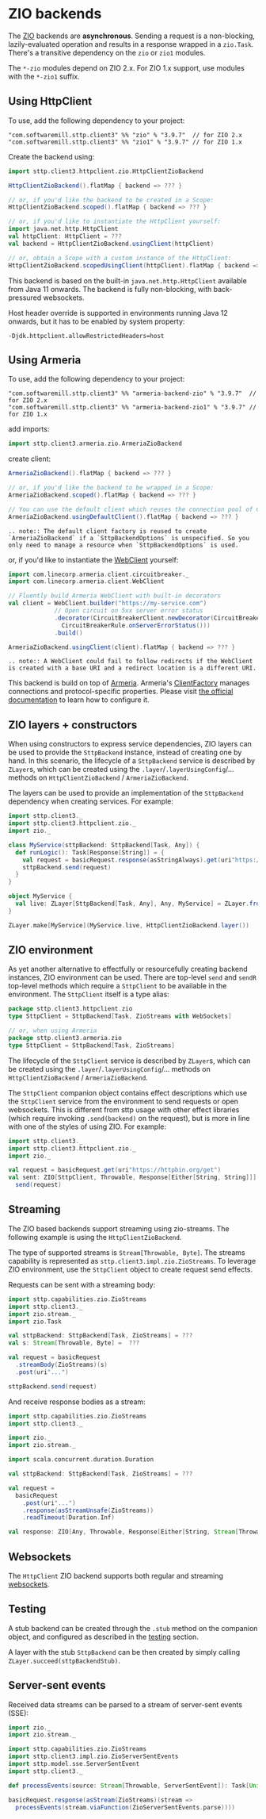 # ZIO backends

The [ZIO](https://github.com/zio/zio) backends are **asynchronous**. Sending a request is a non-blocking, lazily-evaluated operation and results in a response wrapped in a `zio.Task`. There's a transitive dependency on the `zio` or `zio1` modules.

The `*-zio` modules depend on ZIO 2.x. For ZIO 1.x support, use modules with the `*-zio1` suffix.

## Using HttpClient

To use, add the following dependency to your project:

```
"com.softwaremill.sttp.client3" %% "zio" % "3.9.7"  // for ZIO 2.x
"com.softwaremill.sttp.client3" %% "zio1" % "3.9.7" // for ZIO 1.x
```

Create the backend using:

```scala
import sttp.client3.httpclient.zio.HttpClientZioBackend

HttpClientZioBackend().flatMap { backend => ??? }

// or, if you'd like the backend to be created in a Scope:
HttpClientZioBackend.scoped().flatMap { backend => ??? }

// or, if you'd like to instantiate the HttpClient yourself:
import java.net.http.HttpClient
val httpClient: HttpClient = ???
val backend = HttpClientZioBackend.usingClient(httpClient)

// or, obtain a Scope with a custom instance of the HttpClient:
HttpClientZioBackend.scopedUsingClient(httpClient).flatMap { backend => ??? }
```

This backend is based on the built-in `java.net.http.HttpClient` available from Java 11 onwards. The backend is fully non-blocking, with back-pressured websockets.

Host header override is supported in environments running Java 12 onwards, but it has to be enabled by system property:

```
-Djdk.httpclient.allowRestrictedHeaders=host
```

## Using Armeria

To use, add the following dependency to your project:

```
"com.softwaremill.sttp.client3" %% "armeria-backend-zio" % "3.9.7"  // for ZIO 2.x
"com.softwaremill.sttp.client3" %% "armeria-backend-zio1" % "3.9.7" // for ZIO 1.x
```

add imports:

```scala
import sttp.client3.armeria.zio.ArmeriaZioBackend
```

create client:

```scala
ArmeriaZioBackend().flatMap { backend => ??? }

// or, if you'd like the backend to be wrapped in a Scope:
ArmeriaZioBackend.scoped().flatMap { backend => ??? }

// You can use the default client which reuses the connection pool of ClientFactory.ofDefault()
ArmeriaZioBackend.usingDefaultClient().flatMap { backend => ??? }
```

```eval_rst
.. note:: The default client factory is reused to create `ArmeriaZioBackend` if a `SttpBackendOptions` is unspecified. So you only need to manage a resource when `SttpBackendOptions` is used.
```

or, if you'd like to instantiate the [WebClient](https://armeria.dev/docs/client-http) yourself:

```scala
import com.linecorp.armeria.client.circuitbreaker._
import com.linecorp.armeria.client.WebClient

// Fluently build Armeria WebClient with built-in decorators
val client = WebClient.builder("https://my-service.com")
             // Open circuit on 5xx server error status
             .decorator(CircuitBreakerClient.newDecorator(CircuitBreaker.ofDefaultName(),
               CircuitBreakerRule.onServerErrorStatus()))
             .build()

ArmeriaZioBackend.usingClient(client).flatMap { backend => ??? }
```

```eval_rst
.. note:: A WebClient could fail to follow redirects if the WebClient is created with a base URI and a redirect location is a different URI.
```

This backend is build on top of [Armeria](https://armeria.dev/docs/client-http).
Armeria's [ClientFactory](https://armeria.dev/docs/client-factory) manages connections and protocol-specific properties.
Please visit [the official documentation](https://armeria.dev/docs/client-factory) to learn how to configure it.

## ZIO layers + constructors

When using constructors to express service dependencies, ZIO layers can be used to provide the `SttpBackend` instance, instead of creating one by hand. In this scenario, the lifecycle of a `SttpBackend` service is described by `ZLayer`s, which can be created using the `.layer`/`.layerUsingConfig`/... methods on `HttpClientZioBackend` / `ArmeriaZioBackend`.

The layers can be used to provide an implementation of the `SttpBackend` dependency when creating services. For example:

```scala
import sttp.client3._
import sttp.client3.httpclient.zio._
import zio._

class MyService(sttpBackend: SttpBackend[Task, Any]) {
  def runLogic(): Task[Response[String]] = {
    val request = basicRequest.response(asStringAlways).get(uri"https://httpbin.org/get")
    sttpBackend.send(request)
  }
}

object MyService {
  val live: ZLayer[SttpBackend[Task, Any], Any, MyService] = ZLayer.fromFunction(new MyService(_))
}

ZLayer.make[MyService](MyService.live, HttpClientZioBackend.layer())
```

## ZIO environment

As yet another alternative to effectfully or resourcefully creating backend instances, ZIO environment can be used. There are top-level `send` and `sendR` top-level methods which require a `SttpClient` to be available in the environment. The `SttpClient` itself is a type alias:

 ```scala
 package sttp.client3.httpclient.zio
 type SttpClient = SttpBackend[Task, ZioStreams with WebSockets]

 // or, when using Armeria
 package sttp.client3.armeria.zio
 type SttpClient = SttpBackend[Task, ZioStreams]
 ```

The lifecycle of the `SttpClient` service is described by `ZLayer`s, which can be created using the `.layer`/`.layerUsingConfig`/... methods on `HttpClientZioBackend` / `ArmeriaZioBackend`.

The `SttpClient` companion object contains effect descriptions which use the `SttpClient` service from the environment to send requests or open websockets. This is different from sttp usage with other effect libraries (which require invoking `.send(backend)` on the request), but is more in line with one of the styles of using ZIO. For example:

 ```scala mdoc:compile-only
 import sttp.client3._
 import sttp.client3.httpclient.zio._
 import zio._

 val request = basicRequest.get(uri"https://httpbin.org/get")
 val sent: ZIO[SttpClient, Throwable, Response[Either[String, String]]] = 
   send(request)
 ```

## Streaming

The ZIO based backends support streaming using zio-streams. The following example is using the `HttpClientZioBackend`.

The type of supported streams is `Stream[Throwable, Byte]`. The streams capability is represented as `sttp.client3.impl.zio.ZioStreams`. To leverage ZIO environment, use the `SttpClient` object to create request send effects.

Requests can be sent with a streaming body:

```scala
import sttp.capabilities.zio.ZioStreams
import sttp.client3._
import zio.stream._
import zio.Task

val sttpBackend: SttpBackend[Task, ZioStreams] = ???
val s: Stream[Throwable, Byte] =  ???

val request = basicRequest
  .streamBody(ZioStreams)(s)
  .post(uri"...")

sttpBackend.send(request)
```

And receive response bodies as a stream:

```scala
import sttp.capabilities.zio.ZioStreams
import sttp.client3._

import zio._
import zio.stream._

import scala.concurrent.duration.Duration

val sttpBackend: SttpBackend[Task, ZioStreams] = ???

val request =
  basicRequest
    .post(uri"...")
    .response(asStreamUnsafe(ZioStreams))
    .readTimeout(Duration.Inf)

val response: ZIO[Any, Throwable, Response[Either[String, Stream[Throwable, Byte]]]] = sttpBackend.send(request)
```

## Websockets

The `HttpClient` ZIO backend supports both regular and streaming [websockets](../websockets.md).

## Testing

A stub backend can be created through the `.stub` method on the companion object, and configured as described in the
[testing](../testing.md) section. 

A layer with the stub `SttpBackend` can be then created by simply calling `ZLayer.succeed(sttpBackendStub)`. 

## Server-sent events

Received data streams can be parsed to a stream of server-sent events (SSE):

```scala
import zio._
import zio.stream._

import sttp.capabilities.zio.ZioStreams
import sttp.client3.impl.zio.ZioServerSentEvents
import sttp.model.sse.ServerSentEvent
import sttp.client3._

def processEvents(source: Stream[Throwable, ServerSentEvent]): Task[Unit] = ???

basicRequest.response(asStream(ZioStreams)(stream => 
  processEvents(stream.viaFunction(ZioServerSentEvents.parse))))
```
